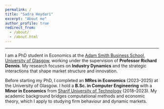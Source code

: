 ```yaml
---
permalink: /
title: "Sadra Heydari"
excerpt: "About me"
author_profile: true
redirect_from: 
  - /about/
  - /about.html
---
```


---





I am a PhD student in Economics at the [Adam Smith Business School](https://www.gla.ac.uk/schools/business/), [University of Glasgow](https://www.gla.ac.uk/), working under the supervision of **Professor Richard Dennis**. My research focuses on **Industry Dynamics** and the strategic interactions that shape market structure and innovation.  

Before starting my PhD, I completed an **MRes in Economics** (2023–2025) at the University of Glasgow. I hold a **B.Sc. in Computer Engineering** with a **Minor in Economics** from [Sharif University of Technology](https://en.sharif.edu/) (2018–2023). My academic background bridges computational methods and economic theory, which I apply to studying firm behaviour and dynamic markets.

